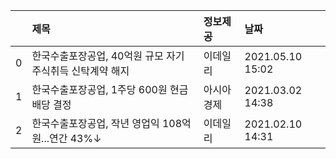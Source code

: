 |    | 제목                                                     | 정보제공   | 날짜             |
|---:|:---------------------------------------------------------|:-----------|:-----------------|
|  0 | 한국수출포장공업, 40억원 규모 자기주식취득 신탁계약 해지 | 이데일리   | 2021.05.10 15:02 |
|  1 | 한국수출포장공업, 1주당 600원 현금배당 결정              | 아시아경제 | 2021.03.02 14:38 |
|  2 | 한국수출포장공업, 작년 영업익 108억원...연간 43%↓        | 이데일리   | 2021.02.10 14:31 |